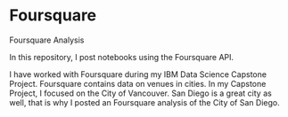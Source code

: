 # Foursquare
Foursquare Analysis

In this repository, I post notebooks using the Foursquare API. 

I have worked with Foursquare during my IBM Data Science Capstone Project. Foursquare contains data on venues in cities. 
In my Capstone Project, I focused on the City of Vancouver. San Diego is a great city as well, that is why I posted an Foursquare analysis of the City of San Diego. 

